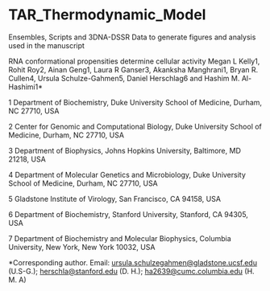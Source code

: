 # TAR_Thermodynamic_Model

Ensembles, Scripts and 3DNA-DSSR Data to generate figures and analysis used in the manuscript

RNA conformational propensities determine cellular activity
Megan L Kelly1, Rohit Roy2, Ainan Geng1, Laura R Ganser3, Akanksha Manghrani1, Bryan R. Cullen4, Ursula Schulze-Gahmen5, Daniel Herschlag6 and Hashim M. Al-Hashimi1*

1 Department of Biochemistry, Duke University School of Medicine, Durham, NC 27710, USA

2 Center for Genomic and Computational Biology, Duke University School of Medicine, Durham, NC 27710, USA

3 Department of Biophysics, Johns Hopkins University, Baltimore, MD 21218, USA

4 Department of Molecular Genetics and Microbiology, Duke University School of Medicine, Durham, NC 27710, USA

5 Gladstone Institute of Virology, San Francisco, CA 94158, USA

6 Department of Biochemistry, Stanford University, Stanford, CA 94305, USA

7 Department of Biochemistry and Molecular Biophysics, Columbia University, New York, New York 10032, USA 


*Corresponding author. Email: ursula.schulzegahmen@gladstone.ucsf.edu (U.S-G.); herschla@stanford.edu (D. H.); ha2639@cumc.columbia.edu (H. M. A)
